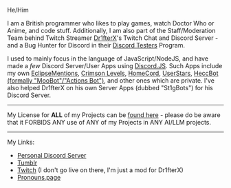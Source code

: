 He/Him

I am a British programmer who likes to play games, watch Doctor Who or Anime, and code stuff.
Additionally, I am also part of the Staff/Moderation Team behind Twitch Streamer [Dr1fterX](https://www.twitch.tv/dr1fterx)'s Twitch Chat and Discord Server - and a Bug Hunter for Discord in their [Discord Testers](https://dis.gd/bugs) Program.

I used to mainly focus in the language of JavaScript/NodeJS, and have made a *few* Discord Server/User Apps using [Discord.JS](https://github.com/discordjs/discord.js). Such Apps include my own [EclipseMentions](https://github.com/TwilightZebby/EclipseMentionsBot), [Crimson Levels](https://github.com/TwilightZebby/CrimsonLevelsBot), [HomeCord](https://github.com/HomeCord/HomeCord), [UserStars](https://github.com/TwilightZebby/UserStars), [HeccBot (formally "MooBot"/"Actions Bot")](https://github.com/HeccBot/HeccBot), and other ones which are private. I've also helped Dr1fterX on his own Server Apps (dubbed "St1gBots") for his Discord Server.

---

My License for **ALL** of my Projects can be [found here](https://github.com/TwilightZebby/license/blob/main/license.md) - please do be aware that it FORBIDS ANY use of ANY of my Projects in ANY AI/LLM projects.

---

My Links:

* [Personal Discord Server](https://discord.gg/nM7fJ8ZqnK)
* [Tumblr](https://twilightzebby.tumblr.com)
* [Twitch](https://www.twitch.tv/twilightzebby) (I don't go live on there, I'm just a mod for Dr1fterX)
* [Pronouns.page](https://en.pronouns.page/@Zebby)
<!--* [My Website](https://twilightzebby.github.io) hiding while I redesign it lol-->
